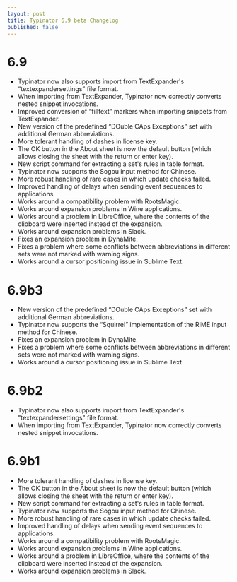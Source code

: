 ```yaml
---
layout: post
title: Typinator 6.9 beta Changelog
published: false
---
```

# 6.9

- Typinator now also supports import from TextExpander's “textexpandersettings” file format.
- When importing from TextExpander, Typinator now correctly converts nested snippet invocations.
- Improved conversion of “filltext” markers when importing snippets from TextExpander.
- New version of the predefined “DOuble CAps Exceptions” set with additional German abbreviations.
- More tolerant handling of dashes in license key.
- The OK button in the About sheet is now the default button (which allows closing the sheet with the return or enter key).
- New script command for extracting a set's rules in table format.
- Typinator now supports the Sogou input method for Chinese.
- More robust handling of rare cases in which update checks failed.
- Improved handling of delays when sending event sequences to applications.
- Works around a compatibility problem with RootsMagic.
- Works around expansion problems in Wine applications.
- Works around a problem in LibreOffice, where the contents of the clipboard were inserted instead of the expansion.
- Works around expansion problems in Slack.
- Fixes an expansion problem in DynaMite.
- Fixes a problem where some conflicts between abbreviations in different sets were not marked with warning signs.
- Works around a cursor positioning issue in Sublime Text.

# 6.9b3

- New version of the predefined “DOuble CAps Exceptions” set with additional German abbreviations.
- Typinator now supports the “Squirrel” implementation of the RIME input method for Chinese.
- Fixes an expansion problem in DynaMite.
- Fixes a problem where some conflicts between abbreviations in different sets were not marked with warning signs.
- Works around a cursor positioning issue in Sublime Text.

# 6.9b2
- Typinator now also supports import from TextExpander's "textexpandersettings" file format.
- When importing from TextExpander, Typinator now correctly converts nested snippet invocations.

# 6.9b1
- More tolerant handling of dashes in license key.
- The OK button in the About sheet is now the default button (which allows closing the sheet with the return or enter key).
- New script command for extracting a set's rules in table format.
- Typinator now supports the Sogou input method for Chinese.
- More robust handling of rare cases in which update checks failed.
- Improved handling of delays when sending event sequences to applications.
- Works around a compatibility problem with RootsMagic.
- Works around expansion problems in Wine applications.
- Works around a problem in LibreOffice, where the contents of the clipboard were inserted instead of the expansion.
- Works around expansion problems in Slack.